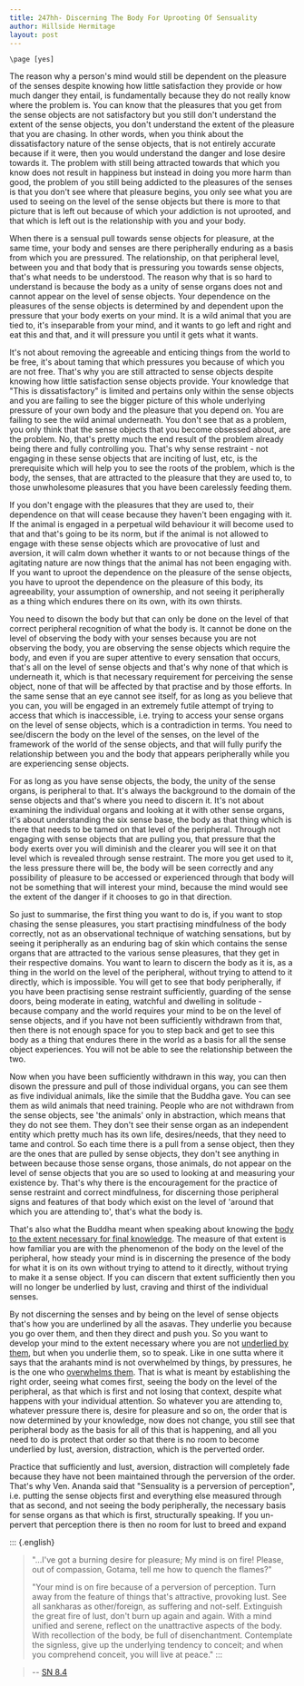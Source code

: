 ```yaml
---
title: 247hh- Discerning The Body For Uprooting Of Sensuality
author: Hillside Hermitage
layout: post
---
```


```{=context}
\page [yes]
```

The reason why a person's mind would still be dependent on the pleasure
of the senses despite knowing how little satisfaction they provide or
how much danger they entail, is fundamentally because they do not really
know where the problem is. You can know that the pleasures that you
get from the sense objects are not satisfactory but you still don't
understand the extent of the sense objects, you don't understand the
extent of the pleasure that you are chasing. In other words, when you
think about the dissatisfactory nature of the sense objects, that is not
entirely accurate because if it were, then you would understand the
danger and lose desire towards it. The problem with still being
attracted towards that which you know does not result in happiness but
instead in doing you more harm than good, the problem of you still being
addicted to the pleasures of the senses is that you don't see where
that pleasure begins, you only see what you are used to seeing on the
level of the sense objects but there is more to that picture that is
left out because of which your addiction is not uprooted, and that which
is left out is the relationship with you and your body.

When there is a sensual pull towards sense objects for pleasure, at the
same time, your body and senses are there peripherally enduring as a
basis from which you are pressured. The relationship, on that peripheral
level, between you and that body that is pressuring you towards sense
objects, that's what needs to be understood. The reason why that is so
hard to understand is because the body as a unity of sense organs does
not and cannot appear on the level of sense objects. Your dependence on
the pleasures of the sense objects is determined by and dependent upon
the pressure that your body exerts on your mind. It is a wild animal
that you are tied to, it's inseparable from your mind, and it wants to
go left and right and eat this and that, and it will pressure you until
it gets what it wants.

It's not about removing the agreeable and enticing things from the
world to be free, it's about taming that which pressures you because of
which you are not free. That's why you are still attracted to sense
objects despite knowing how little satisfaction sense objects provide.
Your knowledge that "This is dissatisfactory" is limited and pertains
only within the sense objects and you are failing to see the bigger
picture of this whole underlying pressure of your own body and the
pleasure that you depend on. You are failing to see the wild animal
underneath. You don't see that as a problem, you only think that the
sense objects that you become obsessed about, are the problem. No,
that's pretty much the end result of the problem already being there
and fully controlling you. That's why sense restraint - not engaging in
these sense objects that are inciting of lust, etc, is the prerequisite
which will help you to see the roots of the problem, which is the body,
the senses, that are attracted to the pleasure that they are used to, to
those unwholesome pleasures that you have been carelessly feeding them.

If you don't engage with the pleasures that they are used to, their
dependence on that will cease because they haven't been engaging with
it. If the animal is engaged in a perpetual wild behaviour it will
become used to that and that's going to be its norm, but if the animal
is not allowed to engage with these sense objects which are provocative
of lust and aversion, it will calm down whether it wants to or not
because things of the agitating nature are now things that the animal
has not been engaging with. If you want to uproot the dependence on the
pleasure of the sense objects, you have to uproot the dependence on the
pleasure of this body, its agreeability, your assumption of ownership,
and not seeing it peripherally as a thing which endures there on its
own, with its own thirsts.

You need to disown the body but that can only be done on the level of
that correct peripheral recognition of what the body is. It cannot be
done on the level of observing the body with your senses because you are
not observing the body, you are observing the sense objects which
require the body, and even if you are super attentive to every sensation
that occurs, that's all on the level of sense objects and that's why
none of that which is underneath it, which is that necessary requirement
for perceiving the sense object, none of that will be affected by that
practise and by those efforts. In the same sense that an eye cannot see
itself, for as long as you believe that you can, you will be engaged in
an extremely futile attempt of trying to access that which is
inaccessible, i.e. trying to access your sense organs on the level of
sense objects, which is a contradiction in terms. You need to
see/discern the body on the level of the senses, on the level of the
framework of the world of the sense objects, and that will fully purify
the relationship between you and the body that appears peripherally
while you are experiencing sense objects.

For as long as you have sense objects, the body, the unity of the sense
organs, is peripheral to that. It's always the background to the domain
of the sense objects and that's where you need to discern it. It's not
about examining the individual organs and looking at it with other sense
organs, it's about understanding the six sense base, the body as that
thing which is there that needs to be tamed on that level of the
peripheral. Through not engaging with sense objects that are pulling
you, that pressure that the body exerts over you will diminish and the
clearer you will see it on that level which is revealed through sense
restraint. The more you get used to it, the less pressure there will be,
the body will be seen correctly and any possibility of pleasure to be
accessed or experienced through that body will not be something that
will interest your mind, because the mind would see the extent of the
danger if it chooses to go in that direction.

So just to summarise, the first thing you want to do is, if you want to
stop chasing the sense pleasures, you start practising mindfulness of
the body correctly, not as an observational technique of watching
sensations, but by seeing it peripherally as an enduring bag of skin
which contains the sense organs that are attracted to the various sense
pleasures, that they get in their respective domains. You want to learn
to discern the body as it is, as a thing in the world on the level of
the peripheral, without trying to attend to it directly, which is
impossible. You will get to see that body peripherally, if you have been
practising sense restraint sufficiently, guarding of the sense doors,
being moderate in eating, watchful and dwelling in solitude - because
company and the world requires your mind to be on the level of sense
objects, and if you have not been sufficiently withdrawn from that, then
there is not enough space for you to step back and get to see this body
as a thing that endures there in the world as a basis for all the sense
object experiences. You will not be able to see the relationship between
the two.

Now when you have been sufficiently withdrawn in this way, you can then
disown the pressure and pull of those individual organs, you can see
them as five individual animals, like the simile that the Buddha gave.
You can see them as wild animals that need training. People who are not
withdrawn from the sense objects, see 'the animals' only in abstraction,
which means that they do not see them. They don't see their sense organ
as an independent entity which pretty much has its own life,
desires/needs, that they need to tame and control. So each time there is
a pull from a sense object, then they are the ones that are pulled by
sense objects, they don't see anything in between because those sense
organs, those animals, do not appear on the level of sense objects that
you are so used to looking at and measuring your existence by. That's
why there is the encouragement for the practice of sense restraint and
correct mindfulness, for discerning those peripheral signs and features
of that body which exist on the level of 'around that which you are
attending to', that's what the body is.

That's also what the Buddha meant when speaking about knowing the [body to the extent necessary for final knowledge](https://suttacentral.net/mn10). The measure of that extent is
how familiar you are with the phenomenon of the body on the level of the
peripheral, how steady your mind is in discerning the presence of the
body for what it is on its own without trying to attend to it directly,
without trying to make it a sense object. If you can discern that extent
sufficiently then you will no longer be underlied by lust, craving and
thirst of the individual senses.

By not discerning the senses and by being on the level of sense objects
that's how you are underlined by all the asavas. They underlie you
because you go over them, and then they direct and push you. So you want
to develop your mind to the extent necessary where you are not
[underlied by them](https://suttacentral.net/sn35.56), but when you
underlie them, so to speak. Like in one sutta where it says that the
arahants mind is not overwhelmed by things, by pressures, he is the one
who [overwhelms them](https://suttacentral.net/sn35.243). That is what
is meant by establishing the right order, seeing what comes first,
seeing the body on the level of the peripheral, as that which is first
and not losing that context, despite what happens with your individual
attention. So whatever you are attending to, whatever pressure there is,
desire for pleasure and so on, the order that is now determined by your
knowledge, now does not change, you still see that peripheral body as
the basis for all of this that is happening, and all you need to do is
protect that order so that there is no room to become underlied by lust,
aversion, distraction, which is the perverted order.

Practice that sufficiently and lust, aversion, distraction will
completely fade because they have not been maintained through the
perversion of the order. That's why Ven. Ananda said that "Sensuality
is a perversion of perception", i.e. putting the sense objects first and
everything else measured through that as second, and not seeing the body
peripherally, the necessary basis for sense organs as that which is
first, structurally speaking. If you un-pervert that perception there is
then no room for lust to breed and expand

::: {.english}
> "...I've got a burning desire for pleasure; My mind is on fire!
> Please, out of compassion, Gotama, tell me how to quench the flames?"
>
> "Your mind is on fire because of a perversion of perception. Turn away
> from the feature of things that's attractive, provoking lust. See all
> sankharas as other/foreign, as suffering and not-self. Extinguish the
> great fire of lust, don't burn up again and again. With a mind unified
> and serene, reflect on the unattractive aspects of the body. With
> recollection of the body, be full of disenchantment. Contemplate the
> signless, give up the underlying tendency to conceit; and when you
> comprehend conceit, you will live at peace."
:::

> -- [SN 8.4](https://suttacentral.net/sn8.4)
